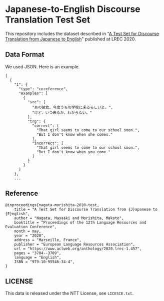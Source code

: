 # Japanese-to-English Discourse Translation Test Set
This repository includes the dataset described in "[A Test Set for
Discourse Translation from Japanese to English](https://www.aclweb.org/anthology/2020.lrec-1.457)" published at LREC
2020.

## Data Format
We used JSON. Here is an example.

```
[
  {
    "1": {
      "type": "coreference",
      "examples": [
        {
          "src": [
            "あの彼女、今度うちの学校に来るらしいよ。",
            "けど、いつ来るか、わからない。"
          ],
          "trg": {
            "correct": [
              "That girl seems to come to our school soon.",
              "But I don't know when she comes."
            ],
            "incorrect": [
              "That girl seems to come to our school soon.",
              "But I don't know when you come."
            ]
          }
        }
      ]
    },
    ...
```

## Reference

```
@inproceedings{nagata-morishita-2020-test,
    title = "A Test Set for Discourse Translation from {J}apanese to {E}nglish",
    author = "Nagata, Masaaki and Morishita, Makoto",
    booktitle = "Proceedings of the 12th Language Resources and Evaluation Conference",
    month = may,
    year = "2020",
    address = "Marseille, France",
    publisher = "European Language Resources Association",
    url = "https://www.aclweb.org/anthology/2020.lrec-1.457",
    pages = "3704--3709",
    language = "English",
    ISBN = "979-10-95546-34-4",
}
```

## LICENSE

This data is released under the NTT License, see `LICESCE.txt`.
